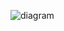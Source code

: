 <!-- http://www.plantuml.com/plantuml/uml/SyfFKj2rKt3CoKnELR1Io4ZDoSa70000 -->
![diagram](http://www.plantuml.com/plantuml/png/ZPBDQiCm3CVlVWeVEzRq0K8etGeRXS76AAmzkexcUIXMYPqLzl7kgsopUD12Bq4VF-aloLdueFemT2Yi2z2_AWtoWOpLNdu9UItVbB-bRZVfwL3B8pALcd3eN7IkQhaZGb0keZPSWWKo1k4EbJbBVv1jipXpbtHLxRlIu08FwyyMFEw39QUmMRa01lfvLdaXDodw_GYXKNaldvJjcyrKRkVf6WR2Xi5DThRiR4T-2OX_v3CTE7rKpe5bdAM8MN-JnrxJH0DY7JlycwHub_lUjgaxivuR7LiYQ5wguSgupuvFiAJ1XK8gl-DfbU9-dF4bTLgZF7U9ZuBUVaBMvotoFzLypsOosQjkZs8q9LLLt53m9u5iSIw5gchE6icB9KqkMOCFWbEn2J-Qh6KB24O5y9n9B1lCbh8SJsxCBC2rGuU_)